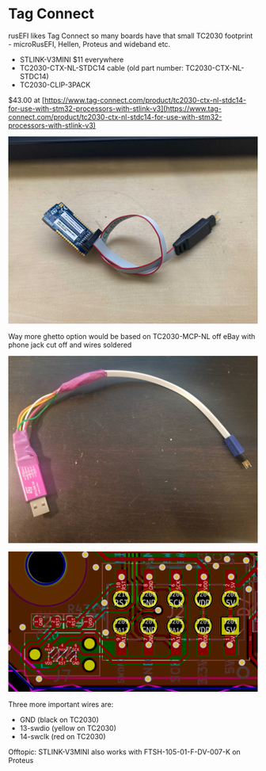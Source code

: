 # Tag Connect

rusEFI likes Tag Connect so many boards have that small TC2030 footprint - microRusEFI, Hellen, Proteus and wideband etc.

* STLINK-V3MINI $11 everywhere
* TC2030-CTX-NL-STDC14 cable (old part number: TC2030-CTX-NL-STDC14)
* TC2030-CLIP-3PACK

$43.00 at [https://www.tag-connect.com/product/tc2030-ctx-nl-stdc14-for-use-with-stm32-processors-with-stlink-v3](https://www.tag-connect.com/product/tc2030-ctx-nl-stdc14-for-use-with-stm32-processors-with-stlink-v3)



![x](Images/tc2030-stlink-v3.jpg)

Way more ghetto option would be based on TC2030-MCP-NL off eBay with phone jack cut off and wires soldered

![x](Hardware/microRusEFI/TC2030_SWD.jpg)

![x](Hardware/tc2030.png)

Three more important wires are:

* GND (black on TC2030)
* 13-swdio (yellow on TC2030)
* 14-swclk (red on TC2030)

Offtopic:
STLINK-V3MINI also works with FTSH-105-01-F-DV-007-K on Proteus
